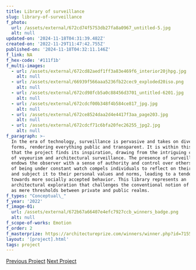 ```yaml
---
title: Library of surveillance
slug: library-of-surveillance
f_photo:
  url: /assets/external/672cd74f5753db27fa8a0967_untitled-5.jpg
  alt: null
updated-on: '2024-11-18T04:31:39.482Z'
created-on: '2022-11-29T11:47:42.755Z'
published-on: '2024-11-18T04:32:11.146Z'
f_link: NA
f_hex-code: '#111f1b'
f_multi-images:
  - url: /assets/external/672cd82aedf1ff3a83e469f6_interior20jhpg.jpg
    alt: null
  - url: /assets/external/66939f566aaa5236fb22cec9_exploded20iso.png
    alt: null
  - url: /assets/external/672cd98fcb5a0c88456d3701_untitled-6201.jpg
    alt: null
  - url: /assets/external/672cdcf00b348f4b584ce817_jpg.jpg
    alt: null
  - url: /assets/external/672ce8524daa2d4e4417f3aa_page203.jpg
    alt: null
  - url: /assets/external/672cdcf71c6bfa20fec26255_jpg2.jpg
    alt: null
f_paragraph: >-
  In the era of technology, surveillance is pervasive and takes on diverse
  forms, rendering everything public and transparent. It is within this context
  that the project finds its inspiration, drawing from the intriguing concepts
  of voyeurism and architectural surveillance. The presence of surveillance
  endows the observer with a sense of authority and control over others. The act
  of being under constant watch compels individuals to reflect on their behavior
  and subject it to their personal values and norms, leading to a tendency
  towards more socially accepted behavior. This library represents an
  architectural exploration that challenges the conventional notion of windows
  as mere thresholds between private and public realms. 
f_types: "Conceptual\_"
f_year: '2022'
f_image-01:
  url: /assets/external/672b67a66407e4efc7927ccb_winners_badge.png
  alt: null
f_scope-of-works: Emotion
f_order: 2
f_masterprize: https://architectureprize.com/winners/winner.php?id=7155
layout: '[project].html'
tags: project
---
```

[Previous Project](/project/reminsicene)
[Next Project](/project/the-blob/)

